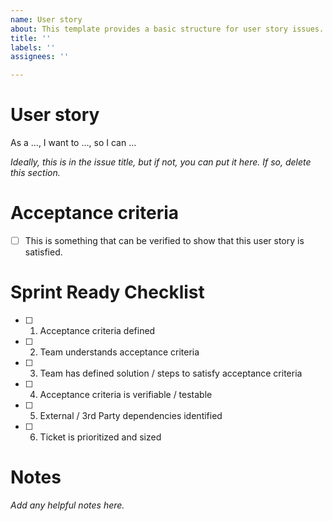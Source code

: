 ```yaml
---
name: User story
about: This template provides a basic structure for user story issues.
title: ''
labels: ''
assignees: ''

---
```


# User story
As a ..., I want to ..., so I can ...

*Ideally, this is in the issue title, but if not, you can put it here. If so, delete this section.*

# Acceptance criteria
- [ ] This is something that can be verified to show that this user story is satisfied.

# Sprint Ready Checklist 
- [ ] 1. Acceptance criteria defined 
- [ ] 2. Team understands acceptance criteria 
- [ ] 3. Team has defined solution / steps to satisfy acceptance criteria 
- [ ] 4. Acceptance criteria is verifiable / testable 
- [ ] 5. External / 3rd Party dependencies identified
- [ ] 6. Ticket is prioritized and sized

# Notes
*Add any helpful notes here.*
